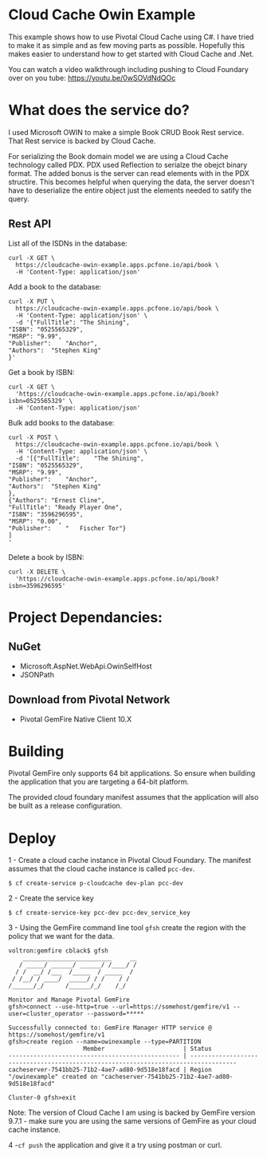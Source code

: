 # Cloud Cache Owin Example

This example shows how to use Pivotal Cloud Cache using C#.   I have tried to make it as simple and as few moving parts as possible.   Hopefully this makes easier to understand how to get started with Cloud Cache and .Net.

You can watch a video walkthrough including pushing to Cloud Foundary over on you tube:  https://youtu.be/0wSOVdNdQOc
# What does the service do?

I used Microsoft OWIN to make a simple Book CRUD Book Rest service.    That Rest service is backed by Cloud Cache.   

For serializing the Book domain model we are using a Cloud Cache technology called PDX.   PDX used Reflection to serialze the obejct binary format.   The added bonus is the server can read elements with in the PDX structire.  This becomes helpful when querying the data, the server doesn't have to deserialize the entire object just the elements needed to satify the query.


## Rest API
List all of the ISDNs in the database:
```
curl -X GET \
  https://cloudcache-owin-example.apps.pcfone.io/api/book \
  -H 'Content-Type: application/json' 
```
Add a book to the database:
```
curl -X PUT \
  https://cloudcache-owin-example.apps.pcfone.io/api/book \
  -H 'Content-Type: application/json' \
  -d '{"FullTitle":	"The Shining",
"ISBN":	"0525565329",
"MSRP":	"9.99",
"Publisher":	"Anchor",
"Authors":	"Stephen King"
}'
```
Get a book by ISBN:
```
curl -X GET \
  'https://cloudcache-owin-example.apps.pcfone.io/api/book?isbn=0525565329' \
  -H 'Content-Type: application/json' 
  ```
Bulk add books to the database:
```
curl -X POST \
  https://cloudcache-owin-example.apps.pcfone.io/api/book \
  -H 'Content-Type: application/json' \
  -d '[{"FullTitle":	"The Shining",
"ISBN":	"0525565329",
"MSRP":	"9.99",
"Publisher":	"Anchor",
"Authors":	"Stephen King"
}, 
{"Authors": "Ernest Cline",
"FullTitle": "Ready Player One",
"ISBN": "3596296595",
"MSRP": "0.00",
"Publisher":	"	Fischer Tor"}
]
'
```
Delete a book by ISBN:
```
curl -X DELETE \
  'https://cloudcache-owin-example.apps.pcfone.io/api/book?isbn=3596296595' 
````
# Project Dependancies:

## NuGet
* Microsoft.AspNet.WebApi.OwinSelfHost
* JSONPath

## Download from Pivotal Network
* Pivotal GemFire Native Client 10.X

# Building

Pivotal GemFire only supports 64 bit applications.   So ensure when building the application that you are targeting a 64-bit platform.

The provided cloud foundary manifest assumes that the application will also be built as a release configuration.

# Deploy

1 -  Create a cloud cache instance in Pivotal Cloud Foundary.   The manifest assumes that the cloud cache instance is called `pcc-dev`.
```
$ cf create-service p-cloudcache dev-plan pcc-dev
```
2 - Create the service key 
```
$ cf create-service-key pcc-dev pcc-dev_service_key
```
3 - Using the GemFire command line tool ``gfsh`` create the region with the policy that we want for the data.

```
voltron:gemfire cblack$ gfsh
    _________________________     __
   / _____/ ______/ ______/ /____/ /
  / /  __/ /___  /_____  / _____  / 
 / /__/ / ____/  _____/ / /    / /  
/______/_/      /______/_/    /_/  

Monitor and Manage Pivotal GemFire
gfsh>connect --use-http=true --url=https://somehost/gemfire/v1 --user=cluster_operator --password=*****

Successfully connected to: GemFire Manager HTTP service @ https://somehost/gemfire/v1
gfsh>create region --name=owinexample --type=PARTITION
                     Member                      | Status
------------------------------------------------ | -----------------------------------------------------------------------------------
cacheserver-7541bb25-71b2-4ae7-ad80-9d518e18facd | Region "/owinexample" created on "cacheserver-7541bb25-71b2-4ae7-ad80-9d518e18facd"

Cluster-0 gfsh>exit
```
Note: The version of Cloud Cache I am using is backed by GemFire version 9.7.1 - make sure you are using the same versions of GemFire as your cloud cache instance.

4 -`cf push` the application and give it a try using postman or curl.
